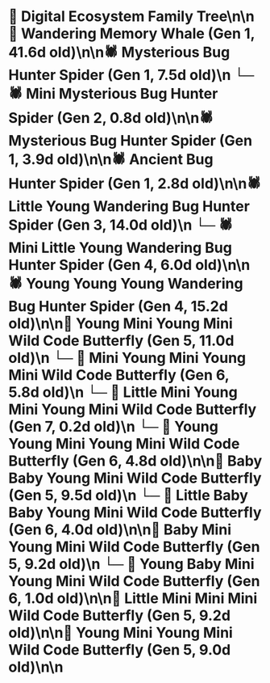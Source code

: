 # 🌳 Digital Ecosystem Family Tree\n\n🐋 Wandering Memory Whale (Gen 1, 41.6d old)\n\n🕷️ Mysterious Bug Hunter Spider (Gen 1, 7.5d old)\n  └─ 🕷️ Mini Mysterious Bug Hunter Spider (Gen 2, 0.8d old)\n\n🕷️ Mysterious Bug Hunter Spider (Gen 1, 3.9d old)\n\n🕷️ Ancient Bug Hunter Spider (Gen 1, 2.8d old)\n\n🕷️ Little Young Wandering Bug Hunter Spider (Gen 3, 14.0d old)\n  └─ 🕷️ Mini Little Young Wandering Bug Hunter Spider (Gen 4, 6.0d old)\n\n🕷️ Young Young Young Wandering Bug Hunter Spider (Gen 4, 15.2d old)\n\n🦋 Young Mini Young Mini Wild Code Butterfly (Gen 5, 11.0d old)\n  └─ 🦋 Mini Young Mini Young Mini Wild Code Butterfly (Gen 6, 5.8d old)\n    └─ 🦋 Little Mini Young Mini Young Mini Wild Code Butterfly (Gen 7, 0.2d old)\n  └─ 🦋 Young Young Mini Young Mini Wild Code Butterfly (Gen 6, 4.8d old)\n\n🦋 Baby Baby Young Mini Wild Code Butterfly (Gen 5, 9.5d old)\n  └─ 🦋 Little Baby Baby Young Mini Wild Code Butterfly (Gen 6, 4.0d old)\n\n🦋 Baby Mini Young Mini Wild Code Butterfly (Gen 5, 9.2d old)\n  └─ 🦋 Young Baby Mini Young Mini Wild Code Butterfly (Gen 6, 1.0d old)\n\n🦋 Little Mini Mini Mini Wild Code Butterfly (Gen 5, 9.2d old)\n\n🦋 Young Mini Young Mini Wild Code Butterfly (Gen 5, 9.0d old)\n\n